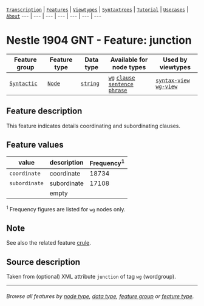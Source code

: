 <a name="start"></a>
[`Transcription`](../transcription.md#start) | [`Features`](README.md#start) | [`Viewtypes`](../viewtypes.md#start) | [`Syntaxtrees`](../syntaxtrees.md#start) | [`Tutorial`](../../tutorial/README.md#start) | [`Usecases`](../usecases/README.md#start) | [`About`](../about.md#start)
---  | --- | --- | --- | --- | --- | ---

# Nestle 1904 GNT - Feature: junction

Feature group | Feature type | Data type | Available for node types | Used by viewtypes
---  | --- | --- | --- | ---
[`Syntactic`](featuresbygroup.md#syntactic-features) | [`Node`](featuresbyfeaturetype.md#node-features) | [`string`](featuresbydatatype.md#string-datatype) | [`wg`](featuresbynodetype.md#wordgroup-nodes) [`clause`](featuresbynodetype.md#clause-nodes) [`sentence`](featuresbynodetype.md#sentence-nodes) [`phrase`](featuresbynodetype.md#phrase-nodes) | [`syntax-view`](../syntax-view.md#start) [`wg-view`](../wg-view.md#start)

## Feature description 

This feature indicates details coordinating and subordinating clauses.

## Feature values 

value | description | Frequency<sup>1</sup>
---  | --- | --- 
`coordinate` | coordinate | 18734
`subordinate` |  subordinate | 17108
` `  | empty | 

<sup>1</sup> Frequency figures are listed for `wg` nodes only. 

## Note
See also the related feature [crule](crule.md).

## Source description

Taken from (optional) XML attribute `junction` of tag `wg` (wordgroup).

---
###### *Browse all features by [node type](featuresbynodetype.md#start), [data type](featuresbydatatype.md#start), [feature group](featuresbygroup.md#start) or [feature type](featuresbyfeaturetype.md#start).*
